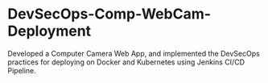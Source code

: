 # DevSecOps-Comp-WebCam-Deployment
Developed a Computer Camera Web App, and implemented the DevSecOps practices for deploying on Docker and Kubernetes using Jenkins CI/CD Pipeline.
